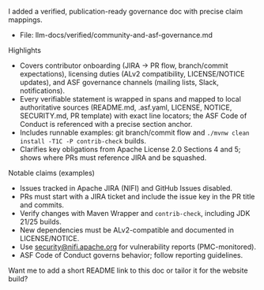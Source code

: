 I added a verified, publication-ready governance doc with precise claim mappings.

- File: llm-docs/verified/community-and-asf-governance.md

Highlights
- Covers contributor onboarding (JIRA → PR flow, branch/commit expectations), licensing duties (ALv2 compatibility, LICENSE/NOTICE updates), and ASF governance channels (mailing lists, Slack, notifications).
- Every verifiable statement is wrapped in spans and mapped to local authoritative sources (README.md, .asf.yaml, LICENSE, NOTICE, SECURITY.md, PR template) with exact line locators; the ASF Code of Conduct is referenced with a precise section anchor.
- Includes runnable examples: git branch/commit flow and `./mvnw clean install -T1C -P contrib-check` builds.
- Clarifies key obligations from Apache License 2.0 Sections 4 and 5; shows where PRs must reference JIRA and be squashed.

Notable claims (examples)
- Issues tracked in Apache JIRA (NIFI) and GitHub Issues disabled. 
- PRs must start with a JIRA ticket and include the issue key in the PR title and commits.
- Verify changes with Maven Wrapper and `contrib-check`, including JDK 21/25 builds.
- New dependencies must be ALv2-compatible and documented in LICENSE/NOTICE.
- Use security@nifi.apache.org for vulnerability reports (PMC-monitored).
- ASF Code of Conduct governs behavior; follow reporting guidelines.

Want me to add a short README link to this doc or tailor it for the website build?
